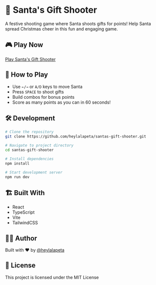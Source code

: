 # 🎅 Santa's Gift Shooter

A festive shooting game where Santa shoots gifts for points! Help Santa spread Christmas cheer in this fun and engaging game.

## 🎮 Play Now

[Play Santa's Gift Shooter](https://heylalapeta.github.io/santas-gift-shooter)

## 🎯 How to Play

- Use `←/→` or `A/D` keys to move Santa
- Press `SPACE` to shoot gifts
- Build combos for bonus points
- Score as many points as you can in 60 seconds!

## 🛠️ Development

```bash
# Clone the repository
git clone https://github.com/heylalapeta/santas-gift-shooter.git

# Navigate to project directory
cd santas-gift-shooter

# Install dependencies
npm install

# Start development server
npm run dev
```

## 🏗️ Built With

- React
- TypeScript
- Vite
- TailwindCSS

## 👨‍💻 Author

Built with ❤️ by [@heylalapeta](https://x.com/heylalapeta)

## 📄 License

This project is licensed under the MIT License
